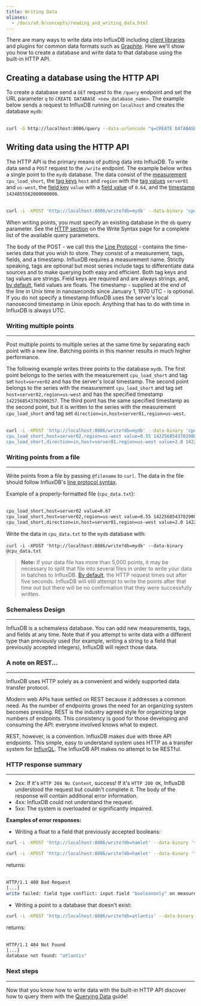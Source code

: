 ```yaml
---
title: Writing Data
aliases:
  - /docs/v0.9/concepts/reading_and_writing_data.html
---
```


There are many ways to write data into InfluxDB including [client libraries](../clients/api.html) and plugins for common data formats such as [Graphite](../write_protocols/graphite.html). Here we'll show you how to create a database and write data to that database using the built-in HTTP API.

## Creating a database using the HTTP API
To create a database send a `GET` request to the `/query` endpoint and set the URL parameter `q` to `CREATE DATABASE <new_database_name>`. The example below sends a request to InfluxDB running on `localhost` and creates the database `mydb`:  
<br>

```sh
curl -G http://localhost:8086/query --data-urlencode "q=CREATE DATABASE mydb"
```

## Writing data using the HTTP API
The HTTP API is the primary means of putting data into InfluxDB. To write data send a `POST` request to the `/write` endpoint. The example below writes a single point to the `mydb` database. The data consist of the [measurement](../concepts/glossary.html#measurement) `cpu_load_short`, the [tag keys](../concepts/glossary.html#tag-key) `host` and `region` with the [tag values](../concepts/glossary.html#tag-value) `server01` and `us-west`, the [field key](../concepts/glossary.html#field-key) `value` with a [field value](../concepts/glossary.html#field-value) of `0.64`, and the [timestamp](../concepts/glossary.html#timestamp) `1434055562000000000`.  
<br>

```sh
curl -i -XPOST 'http://localhost:8086/write?db=mydb' --data-binary 'cpu_load_short,host=server01,region=us-west value=0.64 1434055562000000000'
```
When writing points, you must specify an existing database in the `db` query parameter. See the [HTTP section](../write_protocols/write_syntax.html#http) on the Write Syntax page for a complete list of the available query parameters.

The body of the POST - we call this the [Line Protocol](../write_protocols/line.html) - contains the time-series data that you wish to store. They consist of a measurement, tags, fields, and a timestamp. InfluxDB requires a measurement name. Strictly speaking, tags are optional but most series include tags to differentiate data sources and to make querying both easy and efficient. Both tag keys and tag values are strings. Field keys are required and are always strings, and, [by default](../write_protocols/write_syntax.html#line-protocol), field values are floats. The timestamp - supplied at the end of the line in Unix time in nanoseconds since January 1, 1970 UTC - is optional. If you do not specify a timestamp InfluxDB uses the server's local nanosecond timestamp in Unix epoch. Anything that has to do with time in InfluxDB is always UTC.

### Writing multiple points
---
Post multiple points to multiple series at the same time by separating each point with a new line. Batching points in this manner results in much higher performance.

The following example writes three points to the database `mydb`. The first point belongs to the series with the measurement `cpu_load_short` and tag set `host=server02` and has the server's local timestamp. The second point belongs to the series with the measurement `cpu_load_short` and tag set `host=server02,region=us-west` and has the specified timestamp `1422568543702900257`. The third point has the same specified timestamp as the second point, but it is written to the series with the measurement `cpu_load_short` and tag set `direction=in,host=server01,region=us-west`.  
<br>

```sh
curl -i -XPOST 'http://localhost:8086/write?db=mydb' --data-binary 'cpu_load_short,host=server02 value=0.67
cpu_load_short,host=server02,region=us-west value=0.55 1422568543702900257
cpu_load_short,direction=in,host=server01,region=us-west value=2.0 1422568543702900257'
```

### Writing points from a file
---
Write points from a file by passing `@filename` to `curl`. The data in the file should follow InfluxDB's [line protocol syntax](../write_protocols/write_syntax.html).

Example of a properly-formatted file (`cpu_data.txt`):  
<br>
```txt
cpu_load_short,host=server02 value=0.67
cpu_load_short,host=server02,region=us-west value=0.55 1422568543702900257
cpu_load_short,direction=in,host=server01,region=us-west value=2.0 1422568543702900257
```

Write the data in `cpu_data.txt` to the `mydb` database with:  
<br>
`curl -i -XPOST 'http://localhost:8086/write?db=mydb' --data-binary @cpu_data.txt`

> **Note:** If your data file has more than 5,000 points, it may be necessary to split that file into several files in order to write your data in batches to InfluxDB. [By default](https://github.com/influxdb/influxdb/blob/master/etc/config.sample.toml#L97), the HTTP request times out after five seconds. InfluxDB will still attempt to write the points after that time out but there will be no confirmation that they were successfully written.

### Schemaless Design
---
InfluxDB is a schemaless database. You can add new measurements, tags, and fields at any time. Note that if you attempt to write data with a different type than previously used (for example, writing a string to a field that previously accepted integers), InfluxDB will reject those data.

### A note on REST...
---
InfluxDB uses HTTP solely as a convenient and widely supported data transfer protocol.  

Modern web APIs have settled on REST because it addresses a common need. As the number of endpoints grows the need for an organizing system becomes pressing. REST is the industry agreed style for organizing large numbers of endpoints. This consistency is good for those developing and consuming the API: everyone involved knows what to expect.

REST, however, is a convention. InfluxDB makes due with three API endpoints. This simple, easy to understand system uses HTTP as a transfer system for [InfluxQL](https://github.com/influxdb/influxdb/blob/master/influxql/INFLUXQL.md).  The InfluxDB API makes no attempt to be RESTful.


### HTTP response summary
---
* 2xx: If it's `HTTP 204 No Content`, success! If it's  `HTTP 200 OK`, InfluxDB understood the request but couldn't complete it. The body of the response will contain additional error information.
* 4xx: InfluxDB could not understand the request.
* 5xx: The system is overloaded or significantly impaired.

**Examples of error responses:**

* Writing a float to a field that previously accepted booleans:
```sh
curl -i -XPOST 'http://localhost:8086/write?db=hamlet' --data-binary 'tobeornottobe booleanonly=true'  

curl -i -XPOST 'http://localhost:8086/write?db=hamlet' --data-binary 'tobeornottobe booleanonly=5'
```
returns:  
<br>
```sh
HTTP/1.1 400 Bad Request
[...]
write failed: field type conflict: input field "booleanonly" on measurement "tobeornottobe" is type float64, already exists as type boolean
```
* Writing a point to a database that doesn't exist:
```sh
curl -i -XPOST 'http://localhost:8086/write?db=atlantis' --data-binary 'liters value=10'
```
returns:  
<br>
```sh
HTTP/1.1 404 Not Found
[...]
database not found: "atlantis"
```

### Next steps
---
Now that you know how to write data with the built-in HTTP API discover how to query them with the [Querying Data](../guides/querying_data.html) guide!

